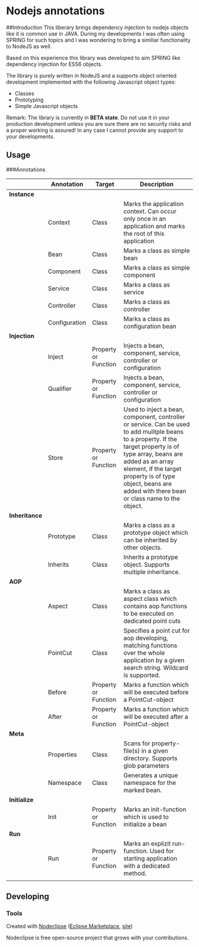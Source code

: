 # Nodejs annotations

##Introduction
This liberary brings dependency injection to nodejs objects like it is common use in JAVA.
During my developments I was often using SPRING for such topics and I was wondering to bring a similiar functionality to NodeJS as well. 

Based on this experience this library was developed to aim SPRING like dependency injection for ESS6 objects.

The library is purely written in NodeJS and a supports object oriented development implemented with the following Javascript object types:
- Classes
- Prototyping
- Simple Javascript objects

 Remark: The library is currently in **BETA state**. Do not use it in your production development unless you are sure there are no security risks
 and a proper working is assured! In any case I cannot provide any support to your developments.

## Usage

###Annotations

|             | Annotation    | Target               | Description                                                                                                                                                                                                                                                                                    |
|-------------|---------------|----------------------|------------------------------------------------------------------------------------------------------------------------------------------------------------------------------------------------------------------------------------------------------------------------------------------------|
| **Instance**    |               |                      |                                                                                                                                                                                                                                                                                                |
|             | Context       | Class                | Marks the application context. Can occur only once in an application and marks the root of this application                                                                                                                                                                                    |
|             | Bean          | Class                | Marks a class as simple bean                                                                                                                                                                                                                                                                   |
|             | Component     | Class                | Marks a class as simple component                                                                                                                                                                                                                                                              |
|             | Service       | Class                | Marks a class as service                                                                                                                                                                                                                                                                       |
|             | Controller    | Class                | Marks a class as controller                                                                                                                                                                                                                                                                    |
|             | Configuration | Class                | Marks a class as configuration bean                                                                                                                                                                                                                                                            |
| **Injection**   |               |                      |                                                                                                                                                                                                                                                                                                |
|             | Inject        | Property or Function | Injects a bean, component, service, controller or configuration                                                                                                                                                                                                                                |
|             | Qualifier     | Property or Function | Injects a bean, component, service, controller or configuration                                                                                                                                                                                                                                |
|             | Store         | Property or Function | Used to inject a bean, component, controller or service. Can be used to add mulitple beans to a property. If the target property is of type array, beans are added as an array element, if the target property is of type object, beans are added with there bean or class name to the object. |
| **Inheritance** |               |                      |                                                                                                                                                                                                                                                                                                |
|             | Prototype     | Class                | Marks a class as a prototype object which can be inherited by other objects.                                                                                                                                                                                                                   |
|             | Inherits      | Class                | Inherits a prototype object. Supports multiple inheritance.                                                                                                                                                                                                                                    |
| **AOP**        |               |                      |                                                                                                                                                                                                                                                                                                |
|             | Aspect        | Class                | Marks a class as aspect class which contains aop functions to be executed on dedicated point cuts                                                                                                                                                                                              |
|             | PointCut      | Class                | Specifies a point cut for aop developing, matching functions over the whole application by a given search string. Wildcard is supported.                                                                                                                                                       |
|             | Before        | Property or Function | Marks a function which will be executed before a PointCut-object                                                                                                                                                                                                                               |
|             | After         | Property or Function | Marks a function which will be executed after a PointCut-object                                                                                                                                                                                                                                |
| **Meta**        |               |                      |                                                                                                                                                                                                                                                                                                |
|             | Properties    |   Class              | Scans for property-file(s) in a given directory. Supports glob parameters                                                                                                                                                                                                                      |
|             | Namespace     |   Class              | Generates a unique namespace for the marked bean.                                                                                                                                                                                                                                              |
| **Initialize**  |               |                      |                                                                                                                                                                                                                                                                                                |
|             | Init          | Property or Function | Marks an init-function which is used to initialize a bean                                                                                                                                                                                                                                      |
| **Run**         |               |                      |                                                                                                                                                                                                                                                                                                |
|             | Run           | Property or Function | Marks an explizit run-function. Used for starting application with a dedicated method.                                                                                                                                                                                                         |
                                                                                                                                                                                                                                                                                               |


## Developing



### Tools

Created with [Nodeclipse](https://github.com/Nodeclipse/nodeclipse-1)
 ([Eclipse Marketplace](http://marketplace.eclipse.org/content/nodeclipse), [site](http://www.nodeclipse.org))   

Nodeclipse is free open-source project that grows with your contributions.
